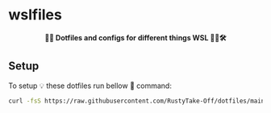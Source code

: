 # wslfiles

**<p align="center">🦊📄 Dotfiles and configs for different things WSL 🔢🐧🛠️</p>**

## Setup

To setup 💡 these dotfiles run bellow 🔽 command:

```bash
curl -fsS https://raw.githubusercontent.com/RustyTake-Off/dotfiles/main/wslfiles/.dots/scripts/set_dotfiles.sh | bash
```
